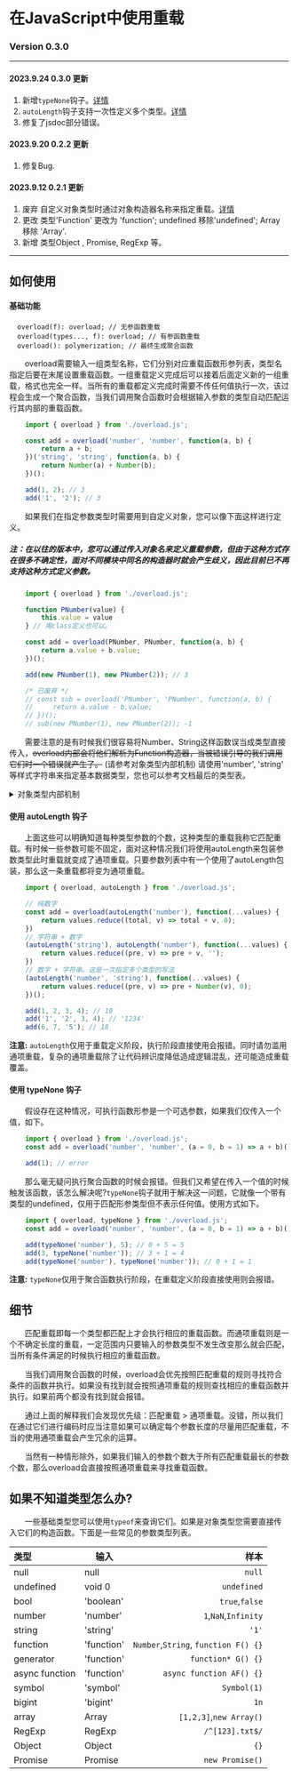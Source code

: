# 在JavaScript中使用重载   
### Version 0.3.0
---  

#### 2023.9.24 0.3.0 更新 
1. 新增`typeNone`钩子。[详情](#type_none_add)  
2. `autoLength`钩子支持一次性定义多个类型。[详情](#auto_length_update)  
3. 修复了jsdoc部分错误。  

#### 2023.9.20 0.2.2 更新 
1. 修复Bug.  

#### 2023.9.12 0.2.1 更新  
1. 废弃 自定义对象类型时通过对象构造器名称来指定重载。[详情](#overload_define_discard)
2. 更改 类型'Function' 更改为 'function'; undefined 移除'undefined'; Array 移除 'Array'.
3. 新增 类型Object , Promise, RegExp 等。

---
## 如何使用
#### 基础功能

```
  overload(f): overload; // 无参函数重载
  overload(types..., f): overload; // 有参函数重载
  overload(): polymerization; // 最终生成聚合函数
```  

&emsp;&emsp;overload需要输入一组类型名称，它们分别对应重载函数形参列表，类型名指定后要在末尾设置重载函数。一组重载定义完成后可以接着后面定义新的一组重载，格式也完全一样。当所有的重载都定义完成时需要不传任何值执行一次，该过程会生成一个聚合函数，当我们调用聚合函数时会根据输入参数的类型自动匹配运行其内部的重载函数。  

```js
    import { overload } from './overload.js';

    const add = overload('number', 'number', function(a, b) {
        return a + b;
    })('string', 'string', function(a, b) {
        return Number(a) + Number(b);
    })();

    add(1, 2); // 3
    add('1', '2'); // 3
```  

&emsp;&emsp;如果我们在指定参数类型时需要用到自定义对象，您可以像下面这样进行定义。 

<p id="overload_define_discard"></p> 

<h5>
注：在以往的版本中，您可以通过传入对象名来定义重载参数，但由于这种方式存在很多不确定性，面对不同模块中同名的构造器时就会产生歧义，因此目前已不再支持这种方式定义参数。
</h5>

``` js
    import { overload } from './overload.js';

    function PNumber(value) {
        this.value = value
    } // 用class定义也可以。

    const add = overload(PNumber, PNumber, function(a, b) {
        return a.value + b.value;
    })();

    add(new PNumber(1), new PNumber(2)); // 3

    /* 已废弃 */
    // const sub = overload('PNumber', 'PNumber', function(a, b) {
    //     return a.value - b.value;
    // })();
    // sub(new PNumber(1), new PNumber(2)); -1
```  

&emsp;&emsp;需要注意的是有时候我们很容易将Number、String这样函数误当成类型直接传入，~~overload内部会将他们解析为Function构造器，当被错误引导的我们调用它们时一个错误就产生了。~~ (请参考对象类型内部机制) 请使用'number', 'string' 等样式字符串来指定基本数据类型，您也可以参考文档最后的类型表。

<details>
    <summary>对象类型内部机制</summary>
    <p>&emsp;&emsp;以前的版本中，在指定对象类型重载参数的时候，overload会直接使用xxx.name属性(字符串类型)作为key保存在映射表中，因此在我们调用聚合函数的时候如果传入了一个实例化的对象，就会调用xxx.constructor.name来和映射表中的各种key进行匹配，对于没有constructor.name的情况会使用'object'字符串和映射表匹配。因此大多数情况下，实例化对象的constructor和重载定义的构造器名称只要一致就会发生匹配，对于不同模块如果出现同名类型作为重载参数时，就会出现指定不明。</p>
    <p>&emsp;&emsp;现在版本，引入WeakMap(不兼容的情况下使用链表结构)通过储存原对象的弱引用实现参数类型的映射，在重载定义阶段，overload会对传入的值进行一次typeof，所得结果如果为'string'则会使用传入的值作为永久映射，其余的情况如果传入的值为`undefined`、`null`、`0`则会使用typeof结果作为永久映射，否则使用传入值(类、构造函数)的弱引用放入WeakMap作为映射。调用聚合函数传入实例化对象时，会通过xxx.constructor到WeakMap中寻找映射值。</p>
    <p>&emsp;&emsp;在兼容模式下，使用链表代替WeakMap，因此需要注意在定义阶段，传入的类、构造器都会被作为强引用类型保存下来。</p>
</details>

#### 使用 autoLength 钩子

&emsp;&emsp;上面这些可以明确知道每种类型参数的个数，这种类型的重载我称它匹配重载。有时候一些参数可能不固定，面对这种情况我们将使用autoLength来包装参数类型此时重载就变成了通项重载。只要参数列表中有一个使用了autoLength包装，那么这一条重载都将变为通项重载。  

<p id="auto_length_update"></p>  

``` js
    import { overload, autoLength } from './overload.js';

    // 纯数字
    const add = overload(autoLength('number'), function(...values) {
        return values.reduce((total, v) => total + v, 0);
    })
    // 字符串 + 数字
    (autoLength('string'), autoLength('number'), function(...values) {
        return values.reduce((pre, v) => pre + v, '');
    })
    // 数字 + 字符串。这是一次指定多个类型的写法
    (autoLength('number', 'string'), function(...values) {
        return values.reduce((pre, v) => pre + Number(v), 0);
    })();

    add(1, 2, 3, 4); // 10
    add('1', '2', 3, 4); // '1234'
    add(6, 7, '5'); // 18
```

**注意:** `autoLength`仅用于重载定义阶段，执行阶段直接使用会报错。同时请勿滥用通项重载，复杂的通项重载除了让代码辨识度降低造成逻辑混乱，还可能造成重载覆盖。  

<p id="type_none_add"></p>

<h4>使用 typeNone 钩子</h4>
&emsp;&emsp;假设存在这种情况，可执行函数形参是一个可选参数，如果我们仅传入一个值，如下。  

``` js
    import { overload } from './overload.js';
    const add = overload('number', 'number', (a = 0, b = 1) => a + b)();

    add(1); // error
```  

&emsp;&emsp;那么毫无疑问执行聚合函数的时候会报错。但我们又希望在传入一个值的时候触发该函数，该怎么解决呢?`typeNone`钩子就用于解决这一问题，它就像一个带有类型的undefined，仅用于匹配形参类型但不表示任何值。使用方式如下。  

``` js
    import { overload, typeNone } from './overload.js';
    const add = overload('number', 'number', (a = 0, b = 1) => a + b)();

    add(typeNone('number'), 5); // 0 + 5 = 5
    add(3, typeNone('number')); // 3 + 1 = 4
    add(typeNone('number'), typeNone('number')); // 0 + 1 = 1
```

**注意:** `typeNone`仅用于聚合函数执行阶段，在重载定义阶段直接使用则会报错。

## 细节  
&emsp;&emsp;匹配重载即每一个类型都匹配上才会执行相应的重载函数。而通项重载则是一个不确定长度的重载，一定范围内只要输入的参数类型不发生改变那么就会匹配，当所有条件满足的时候执行相应的重载函数。  

&emsp;&emsp;当我们调用聚合函数的时候，overload会优先按照匹配重载的规则寻找符合条件的函数并执行。如果没有找到就会按照通项重载的规则查找相应的重载函数并执行。如果前两个都没有找到就会报错。  

&emsp;&emsp;通过上面的解释我们会发现优先级：匹配重载 > 通项重载。没错，所以我们在通过它们进行编码时应当注意如果可以确定每个参数长度的尽量用匹配重载，不当的使用通项重载会产生冗余的运算。  

&emsp;&emsp;当然有一种情形除外，如果我们输入的参数个数大于所有匹配重载最长的参数个数，那么overload会直接按照通项重载来寻找重载函数。



## 如果不知道类型怎么办?  

&emsp;&emsp;一些基础类型您可以使用`typeof`来查询它们。如果是对象类型您需要直接传入它们的构造函数。下面是一些常见的参数类型列表。  


| 类型           | 输入       |                                 样本 |
| :------------- | ---------- | -----------------------------------: |
| null           | null       |                               `null` |
| undefined      | void 0     |                          `undefined` |
| bool           | 'boolean'  |                       `true`,`false` |
| number         | 'number'   |                 `1`,`NaN`,`Infinity` |
| string         | 'string'   |                                `'1'` |
| function       | 'function' | `Number`,`String`, `function F() {}` |
| generator      | 'function' |                   `function* G() {}` |
| async function | 'function' |             `async function AF() {}` |
| symbol         | 'symbol'   |                          `Symbol(1)` |
| bigint         | 'bigint'   |                                 `1n` |
| array          | Array      |              `[1,2,3]`,`new Array()` |
| RegExp         | RegExp     |                      `/^[123].txt$/` |
| Object         | Object     |                                 `{}` |
| Promise        | Promise    |                      `new Promise()` |
